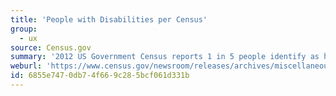 ```yaml
---
title: 'People with Disabilities per Census'
group:
  - ux
source: Census.gov
summary: '2012 US Government Census reports 1 in 5 people identify as having a disability.'
weburl: 'https://www.census.gov/newsroom/releases/archives/miscellaneous/cb12-134.html'
id: 6855e747-0db7-4f66-9c28-5bcf061d331b
---
```

